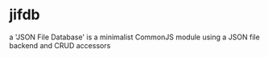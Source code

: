 # jifdb
a 'JSON File Database' is a minimalist CommonJS module using a JSON file backend and CRUD accessors
